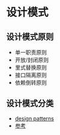 
# 设计模式

## 设计模式原则

- 单一职责原则
- 开放/封闭原则
- 里式替换原则
- 接口隔离原则
- 依赖倒转原则

## 设计模式分类

- [design patterns](https://refactoringguru.cn/design-patterns/factory-method)
- [参考](https://juejin.cn/post/6844903795017646094)
